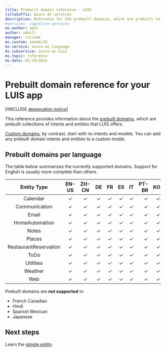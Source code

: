 ```yaml
---
title: Prebuilt domain reference - LUIS
titleSuffix: Azure AI services
description: Reference for the prebuilt domains, which are prebuilt collections of intents and entities from Language Understanding Intelligent Services (LUIS).
#services: cognitive-services
ms.author: aahi
author: aahill
manager: nitinme
ms.custom: seodec18
ms.service: azure-ai-language
ms.subservice: azure-ai-luis
ms.topic: reference
ms.date: 01/19/2024
---
```


# Prebuilt domain reference for your LUIS app

[!INCLUDE [deprecation notice](./includes/deprecation-notice.md)]


This reference provides information about the [prebuilt domains](./howto-add-prebuilt-models.md), which are prebuilt collections of intents and entities that LUIS offers.

[Custom domains](how-to/sign-in.md), by contrast, start with no intents and models. You can add any prebuilt domain intents and entities to a custom model.

## Prebuilt domains per language

The table below summarizes the currently supported domains. Support for English is usually more complete than others.

|      Entity Type      | EN-US | ZH-CN | DE | FR | ES | IT | PT-BR | KO | NL | TR |
|:---------------------:|:-----:|:-----:|:--:|:--:|:--:|:--:|------:|---:|---:|---:|
|       Calendar        |   ✓   |   ✓   | ✓  | ✓  | ✓  | ✓  |     ✓ |  ✓ |  ✓ |  ✓ |
|     Communication     |   ✓   |   ✓   | ✓  | ✓  | ✓  | ✓  |     ✓ |  ✓ |  ✓ |  ✓ |
|         Email         |   ✓   |   ✓   | ✓  | ✓  | ✓  | ✓  |     ✓ |  ✓ |  ✓ |  ✓ |
|    HomeAutomation     |   ✓   |   ✓   | ✓  | ✓  | ✓  | ✓  |     ✓ |  ✓ |  ✓ |  ✓ |
|         Notes         |   ✓   |   ✓   | ✓  | ✓  | ✓  | ✓  |     ✓ |  ✓ |  ✓ |  ✓ |
|        Places         |   ✓   |   ✓   | ✓  | ✓  | ✓  | ✓  |     ✓ |  ✓ |  ✓ |  ✓ |
| RestaurantReservation |   ✓   |   ✓   | ✓  | ✓  | ✓  | ✓  |     ✓ |  ✓ |  ✓ |  ✓ |
|         ToDo          |   ✓   |   ✓   | ✓  | ✓  | ✓  | ✓  |     ✓ |  ✓ |  ✓ |  ✓ |
|       Utilities       |   ✓   |   ✓   | ✓  | ✓  | ✓  | ✓  |     ✓ |  ✓ |  ✓ |  ✓ |
|        Weather        |   ✓   |   ✓   | ✓  | ✓  | ✓  | ✓  |     ✓ |  ✓ |  ✓ |  ✓ |
|          Web          |   ✓   |   ✓   | ✓  | ✓  | ✓  | ✓  |     ✓ |  ✓ |  ✓ |  ✓ |

Prebuilt domains are **not supported** in:

* French Canadian
* Hindi
* Spanish Mexican
* Japanese

## Next steps

Learn the [simple entity](reference-entity-simple.md).

